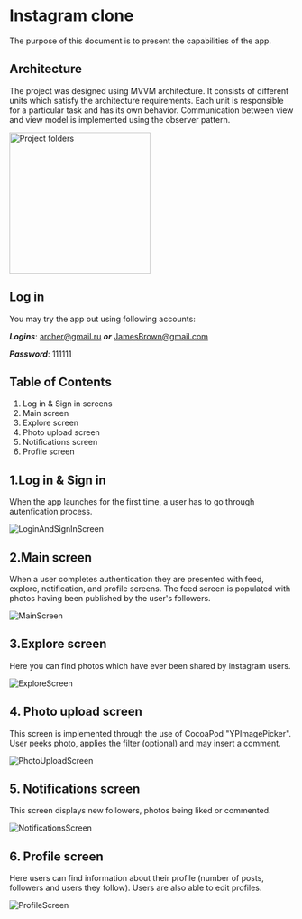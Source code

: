 # Instagram clone

The purpose of this document is to present the capabilities of the app. 

## Architecture
The project was designed using MVVM architecture. It consists of different units which satisfy the architecture requirements. Each unit is responsible for a particular task and has its own behavior. Communication between view and view model is implemented using the observer pattern. 

<img width="250" alt="Project folders" src="https://user-images.githubusercontent.com/76248402/157687384-401c4fa8-c8d9-4b14-9166-e983ca3560e2.png">


## Log in
You may try the app out using following accounts:

***Logins***: archer@gmail.ru ***or*** JamesBrown@gmail.com

***Password***: 111111


## Table of Contents
1. Log in & Sign in screens
2. Main screen
3. Explore screen
4. Photo upload screen
5. Notifications screen
6. Profile screen


## 1.Log in & Sign in
When the app launches for the first time, a user has to go through autenfication process.  

![LoginAndSignInScreen](https://user-images.githubusercontent.com/76248402/157698460-d3137e92-4829-4d8a-81c2-d7ab07a85309.gif)


## 2.Main screen
When a user completes authentication they are presented with feed, explore, notification, and profile screens. 
The feed screen is populated with photos having been published by the user's followers. 

![MainScreen](https://user-images.githubusercontent.com/76248402/157703740-a96c22fd-ccc8-4736-83c6-be13b6cedab6.gif)


## 3.Explore screen
Here you can find photos which have ever been shared by instagram users. 

![ExploreScreen](https://user-images.githubusercontent.com/76248402/157709914-f799ca29-06f4-463a-b879-9a20543d519e.gif)


## 4. Photo upload screen
This screen is implemented through the use of CocoaPod "YPImagePicker". User peeks photo, applies the filter (optional) and may insert a comment.

![PhotoUploadScreen](https://user-images.githubusercontent.com/76248402/157718962-a134c404-c426-4ee5-aeb0-67d41c24c505.gif)


## 5. Notifications screen
This screen displays new followers, photos being liked or commented. 

![NotificationsScreen](https://user-images.githubusercontent.com/76248402/157723077-13385cfc-0fac-4cfa-8502-453eba98c3ee.gif)


## 6. Profile screen
Here users can find information about their profile (number of posts, followers and users they follow). Users are also able to edit profiles.  

![ProfileScreen](https://user-images.githubusercontent.com/76248402/157726586-8264294a-fd0f-4786-a55d-8ab5f3cde4e3.gif)

